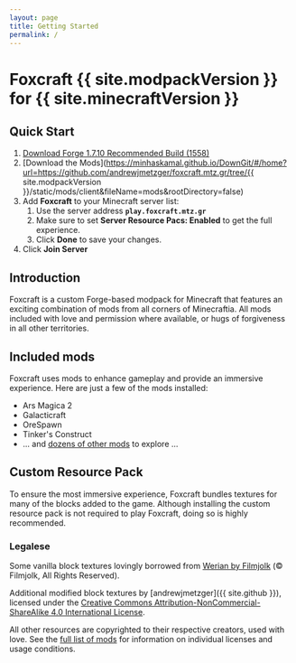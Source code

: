 ```yaml
---
layout: page
title: Getting Started
permalink: /
---
```


# Foxcraft {{ site.modpackVersion }} for {{ site.minecraftVersion }}

## Quick Start

1. [Download Forge 1.7.10 Recommended Build (1558)](http://files.minecraftforge.net/maven/net/minecraftforge/forge/index_1.7.10.html)
2. [Download the Mods](https://minhaskamal.github.io/DownGit/#/home?url=https://github.com/andrewjmetzger/foxcraft.mtz.gr/tree/{{ site.modpackVersion }}/static/mods/client&fileName=mods&rootDirectory=false)
3. Add **Foxcraft** to your Minecraft server list:
   1. Use the server address **`play.foxcraft.mtz.gr`**
   2. Make sure to set **Server Resource Pacs: Enabled** to get the full experience.
   3. Click **Done** to save your changes.
4. Click **Join Server**

## Introduction

Foxcraft is a custom Forge-based modpack for Minecraft that features an exciting combination of mods from all corners of Minecraftia. All mods included with love and permission where available, or hugs of forgiveness in all other territories.

## Included mods

Foxcraft uses mods to enhance gameplay and provide an immersive experience. Here are just a few of the mods installed:

* Ars Magica 2
* Galacticraft
* OreSpawn
* Tinker's Construct
* ... and [dozens of other mods](/about/mod-list) to explore ...

## Custom Resource Pack

To ensure the most immersive experience, Foxcraft bundles textures for many of the blocks added to the game. Although installing the custom resource pack is not required to play Foxcraft, doing so is highly recommended.

### Legalese

Some vanilla block textures lovingly borrowed from [Werian by Filmjolk](https://www.minecraftforum.net/forums/mapping-and-modding-java-edition/resource-packs/wip-resource-pack/1259157-32x-1-7-2-1-6-4-filmjolks-medieval-werian-v-0-6-2) (&copy; Filmjolk, All Rights Reserved).

Additional modified block textures by [andrewjmetzger]({{ site.github }}), licensed under the [Creative Commons Attribution-NonCommercial-ShareAlike 4.0 International License](https://creativecommons.org/licenses/by-nc-sa/4.0/).

All other resources are copyrighted to their respective creators, used with love. See the [full list of mods](/about/mod-list) for information on individual licenses and usage conditions.
